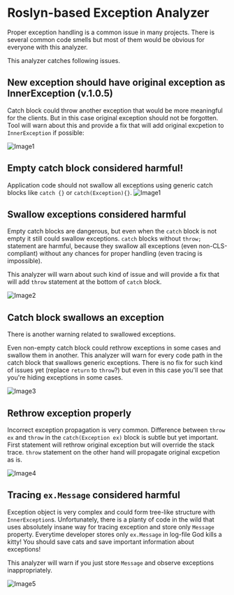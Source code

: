 # Roslyn-based Exception Analyzer

Proper exception handling is a common issue in many projects. There is several common code smells but most of them would be obvious for everyone with this analyzer.

This analyzer catches following issues.

## New exception should have original exception as InnerException (v.1.0.5)

Catch block could throw another exception that would be more meaningful for the clients. But in this case original exception should not be forgotten.
Tool will warn about this and provide a fix that will add original excpetion to `InnerException` if possible:

![Image1](https://github.com/SergeyTeplyakov/ExceptionAnalyzer/raw/master/docs/Images/ThrowNewException.gif)

## Empty catch block considered harmful!

Application code should not swallow all exceptions using generic catch blocks like `catch {}` or `catch(Exception){}`.
![Image1](https://github.com/SergeyTeplyakov/ExceptionAnalyzer/raw/master/docs/Images/GenericCatch.gif)

## Swallow exceptions considered harmful
Empty catch blocks are dangerous, but even when the `catch` block is not empty it still could swallow exceptions. 
`catch` blocks without `throw;` statement are harmful, because they swallow all exceptions (even non-CLS-compliant) without any chances for proper handling (even tracing is impossible).

This analyzer will warn about such kind of issue and will provide a fix that will add `throw` statement at the bottom of `catch` block.

![Image2](https://raw.githubusercontent.com/SergeyTeplyakov/ExceptionAnalyzer/master/docs/Images/CatchEverything.png)

## Catch block swallows an exception

There is another warning related to swallowed exceptions.

Even non-empty catch block could rethrow exceptions in some cases and swallow them in another. This analyzer will warn for every code path in the catch block that swallows generic exceptions.
There is no fix for such kind of issues yet (replace `return` to `throw`?) but even in this case you'll see that you're hiding exceptions in some cases.

![Image3](https://github.com/SergeyTeplyakov/ExceptionAnalyzer/raw/master/docs/Images/ControlFlowAnalysis.jpg)

## Rethrow exception properly

Incorrect exception propagation is very common. Difference between `throw ex` and `throw` in the `catch(Exception ex)` block is subtle but yet important.
First statement will rethrow original exception but will override the stack trace. `throw` statement on the other hand will propagate original excpetion as is.

![Image4](https://github.com/SergeyTeplyakov/ExceptionAnalyzer/raw/master/docs/Images/ThrowExFix.gif)

## Tracing `ex.Message` considered harmful

Exception object is very complex and could form tree-like structure with `InnerException`s. Unfortunately, there is a planty of code in the wild that uses absolutely insane way for tracing exception and store only `Message` property.
Everytime developer stores only `ex.Message` in log-file God kills a kitty! You should save cats and save important information about exceptions!

This analyzer will warn if you just store `Message` and observe exceptions inappropriately.

![Image5](https://github.com/SergeyTeplyakov/ExceptionAnalyzer/raw/master/docs/Images/ExObserver.gif)
